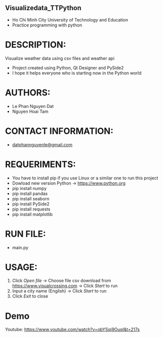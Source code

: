 ## Visualizedata_TTPython
* Ho Chi Minh City University of Technology and Education
* Practice programming with python

# DESCRIPTION:
Visualize weather data using csv files and weather api
* Project created using Python, Qt Designer and PySide2
* I hope it helps everyone who is starting now in the Python world

# AUTHORS:
* Le Phan Nguyen Dat
* Nguyen Hoai Tam

# CONTACT INFORMATION:
* datphannguyenle@gmail.com

# REQUERIMENTS:
* You have to install pip if you use Linux or a similar one to run this project
* Dowload new version Python -> https://www.python.org
* pip install numpy
* pip install pandas
* pip install seaborn
* pip install PySide2
* pip install requests
* pip install matplotlib

# RUN FILE:
* main.py

# USAGE:
1. Click _Open file_ -> Choose file csv download from https://www.visualcrossing.com -> Click _Start_ to run
2. Input a city name (English) -> Click _Start_ to run
3. Click _Exit_ to close

# Demo
Youtube: https://www.youtube.com/watch?v=obYSqi9OuqI&t=217s
